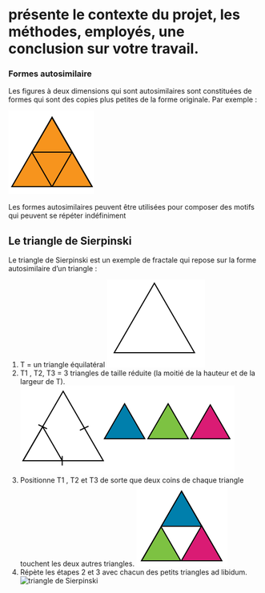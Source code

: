 # présente le contexte du projet, les méthodes, employés, une conclusion sur votre travail.

### Formes autosimilaire
Les figures à deux dimensions qui sont autosimilaires sont constituées de formes qui sont des copies plus petites de la forme originale. Par exemple :

![trianglessimilaires](img/triangles_similaires.png)

Les formes autosimilaires peuvent être utilisées pour composer des motifs qui peuvent se répéter indéfiniment

## Le triangle de Sierpinski
Le triangle de Sierpinski est un exemple de fractale qui repose sur la forme autosimilaire d’un triangle :

1. T = un triangle équilatéral
![triangle équilatéral](img/triangle.png)
2. T1 , T2, T3 = 3 triangles de taille réduite (la moitié de la hauteur et de la largeur de T).
![3 triangles issus du premier](img/divided_triangle.png)
3. Positionne T1 , T2 et T3 de sorte que deux coins de chaque triangle touchent les deux autres triangles.
![triangle de Sierpinski](img/T1,T2,T3.png)
4. Répète les étapes 2 et 3 avec chacun des petits triangles ad libidum.
![triangle de Sierpinski](img/triangle_sierpinski.png)